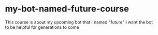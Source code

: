 # my-bot-named-future-course
This course is about my upcoming bot that I named "future" i want the bot to be helpful for generations to come 
